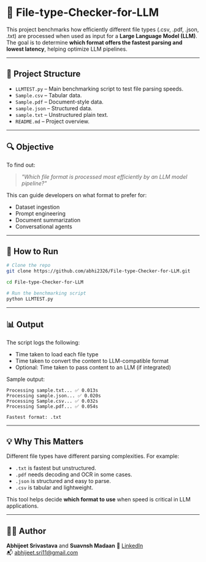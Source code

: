 # 🧪 File-type-Checker-for-LLM

This project benchmarks how efficiently different file types (.csv, .pdf, .json, .txt) are processed when used as input for a **Large Language Model (LLM)**. The goal is to determine **which format offers the fastest parsing and lowest latency**, helping optimize LLM pipelines.

---

## 📁 Project Structure

- `LLMTEST.py` – Main benchmarking script to test file parsing speeds.
- `Sample.csv` – Tabular data.
- `Sample.pdf` – Document-style data.
- `sample.json` – Structured data.
- `sample.txt` – Unstructured plain text.
- `README.md` – Project overview.

---

## 🔍 Objective

To find out:
> _"Which file format is processed most efficiently by an LLM model pipeline?"_

This can guide developers on what format to prefer for:
- Dataset ingestion
- Prompt engineering
- Document summarization
- Conversational agents

---

## 🚀 How to Run

```bash
# Clone the repo
git clone https://github.com/abhi2326/File-type-Checker-for-LLM.git

cd File-type-Checker-for-LLM

# Run the benchmarking script
python LLMTEST.py
```

---

## 📊 Output

The script logs the following:
- Time taken to load each file type
- Time taken to convert the content to LLM-compatible format
- Optional: Time taken to pass content to an LLM (if integrated)

Sample output:
```
Processing sample.txt... ✅ 0.013s
Processing sample.json... ✅ 0.020s
Processing Sample.csv... ✅ 0.032s
Processing Sample.pdf... ✅ 0.054s

Fastest format: .txt
```

---

## 💡 Why This Matters

Different file types have different parsing complexities. For example:
- `.txt` is fastest but unstructured.
- `.pdf` needs decoding and OCR in some cases.
- `.json` is structured and easy to parse.
- `.csv` is tabular and lightweight.

This tool helps decide **which format to use** when speed is critical in LLM applications.

---

## 👨‍💻 Author

**Abhijeet Srivastava**  and **Suavnsh Madaan**
🔗 [LinkedIn](https://www.linkedin.com/in/abhijeet-sri11/)  
📬 abhijeet.sri11@gmail.com  
